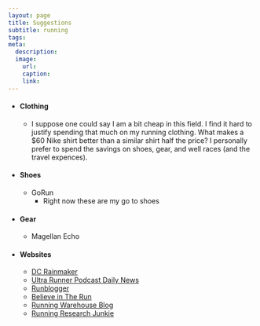 ```yaml
---
layout: page
title: Suggestions
subtitle: running
tags:
meta:
  description:
  image:
    url:
    caption:
    link:
---
```


* #### Clothing
  * I suppose one could say I am a bit cheap in this field. I find it hard to justify spending that much on my running clothing. What makes a $60 Nike shirt better than a similar shirt half the price? I personally prefer to spend the savings on shoes, gear, and well races (and the travel expences).
* #### Shoes
  * GoRun
    * Right now these are my go to shoes
* #### Gear
  * Magellan Echo
* #### Websites
  * [DC Rainmaker][rainmaker]
  * [Ultra Runner Podcast Daily News][urpNews]
  * [Runblogger][runblogger]
  * [Believe in The Run][bith]
  * [Running Warehouse Blog][rwb]
  * [Running Research Junkie][rrj]

[urpNews]: http://ultrarunnerpodcast.com/category/daily-news/
[rainmaker]: http://dcrainmaker.com
[runblogger]: http://runblogger.com
[bith]: http://www.believeintherun.com
[rwb]: http://blog.runningwarehouse.com
[rrj]: http://www.runresearchjunkie.com/
[tw_rr]: https://twitter.com/Run_Radar
[gearist]: http://gearist.com/
[skechers_apparel]: http://www.skechers.com/men/styles/apparel
[rei_deal]: http://www.rei.com/outlet/deal-of-the-day
